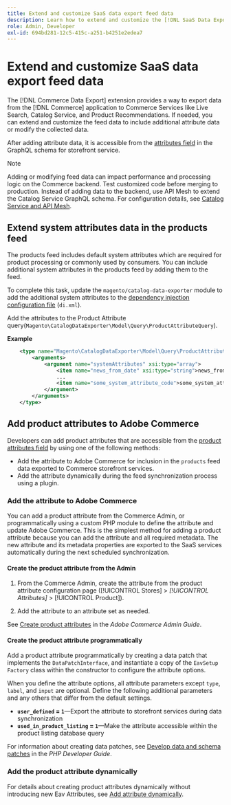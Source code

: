 ```yaml
---
title: Extend and customize SaaS data export feed data
description: Learn how to extend and customize the [!DNL SaaS Data Export] feed data.
role: Admin, Developer
exl-id: 694bd281-12c5-415c-a251-b4251e2edea7
---
```

# Extend and customize SaaS data export feed data

The [!DNL Commerce Data Export] extension provides a way to export data from the [!DNL Commerce] application to Commerce Services like Live Search, Catalog Service, and Product Recommendations. If needed, you can extend and customize the feed data to include additional attribute data or modify the collected data.

After adding attribute data, it is accessible from the [attributes field](https://developer.adobe.com/commerce/services/graphql/catalog-service/products/#productviewattribute-type) in the GraphQL schema for storefront service.

>[!NOTE]
>
>Adding or modifying feed data can impact performance and processing logic on the Commerce backend. Test customized code before merging to production. Instead of adding data to the backend, use API Mesh to extend the Catalog Service GraphQL schema. For configuration details, see [Catalog Service and API Mesh](../catalog-service/mesh.md).

## Extend system attributes data in the products feed

The products feed includes default system attributes which are required for product processing or commonly used by consumers. You can include additional system attributes in the products feed by adding them to the feed.

To complete this task, update the `magento/catalog-data-exporter` module to add the additional system attributes to the [dependency injection configuration file](https://developer.adobe.com/commerce/php/development/build/dependency-injection-file/) (`di.xml`).

Add the attributes to the Product Attribute query(`Magento\CatalogDataExporter\Model\Query\ProductAttributeQuery`).

**Example**

```xml
    <type name="Magento\CatalogDataExporter\Model\Query\ProductAttributeQuery">
        <arguments>
            <argument name="systemAttributes" xsi:type="array">
                <item name="news_from_date" xsi:type="string">news_from_date</item>
                ...
                <item name="some_system_attribute_code">some_system_attribute_code</item>
            </argument>
        </arguments>
    </type>
```

## Add product attributes to Adobe Commerce

Developers can add product attributes that are accessible from the [product attributes field](https://developer.adobe.com/commerce/services/graphql/catalog-service/products/#output-fields) by using one of the following methods:

- Add the attribute to Adobe Commerce for inclusion in the `products` feed data exported to Commerce storefront services.
- Add the attribute dynamically during the feed synchronization process using a plugin.

### Add the attribute to Adobe Commerce

You can add a product attribute from the Commerce Admin, or programmatically using a custom PHP module to define the attribute and update Adobe Commerce. This is the simplest method for adding a product attribute because you can add the attribute and all required metadata. The new attribute and its metadata properties are exported to the SaaS services automatically during the next scheduled synchronization.

#### Create the product attribute from the Admin

1. From the Commerce Admin, create the attribute from the product attribute configuration page ([!UICONTROL Stores] > *[!UICONTROL Attributes]* > [!UICONTROL Product]).

1. Add the attribute to an attribute set as needed.

See [Create product attributes](https://experienceleague.adobe.com/en/docs/commerce-admin/catalog/product-attributes/create/attribute-product-create) in the *Adobe Commerce Admin Guide*.

#### Create the product attribute programmatically

Add a product attribute programmatically by creating a data patch that implements the `DataPatchInterface`, and instantiate a copy of the `EavSetup Factory` class within the constructor to configure the attribute options.

When you define the attribute options, all attribute parameters except `type`, `label`, and `input` are optional. Define the following additional parameters and any others that differ from the default settings.

- **`user_defined` = `1`**—Export the attribute to storefront services during data synchronization
- **`used_in_product_listing` = `1`**—Make the attribute accessible within the product listing database query

For information about creating data patches, see [Develop data and schema patches](https://developer.adobe.com/commerce/php/development/components/declarative-schema/patches/) in the *PHP Developer Guide*.

### Add the product attribute dynamically

For details about creating product attributes dynamically without introducing new Eav Attributes, see [Add attribute dynamically](add-attribute-dynamically.md).
